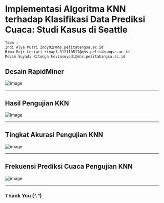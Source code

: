 # Implementasi Algoritma KNN terhadap Klasifikasi Data Prediksi Cuaca: Studi Kasus di Seattle

```bash
Team :
Indi Alya Putri indy02@mhs.pelitabangsa.ac.id
Rima Puji Lestari rimapl.312110517@mhs.pelitabangsa.ac.id 
Kevin Suyadi Ritonga kevinsuyadi@mhs.pelitabangsa.ac.id
```

## Desain RapidMiner

![image](https://github.com/rimapuji/Prediksi-Cuaca-Menggunakan-Algoritma-K-NN/assets/118242692/86cb988c-60c7-45d4-a705-5389e17d4a1a)
<hr>

## Hasil Pengujian KKN
![image](https://github.com/rimapuji/Prediksi-Cuaca-Menggunakan-Algoritma-K-NN/assets/118242692/96394f42-13f3-4f69-bacc-32f87d469e86)
<hr>

## Tingkat Akurasi Pengujian KNN
![image](https://github.com/rimapuji/Prediksi-Cuaca-Menggunakan-Algoritma-K-NN/assets/118242692/6fa34fff-6aaa-4e66-81a2-6ec73591b7a8)
<hr>

## Frekuensi Prediksi Cuaca Pengujian KNN
![image](https://github.com/rimapuji/Prediksi-Cuaca-Menggunakan-Algoritma-K-NN/assets/118242692/63879300-0a21-4baa-8736-8123f3c6d0cf)
<hr>

### Thank You (_^.^_)
